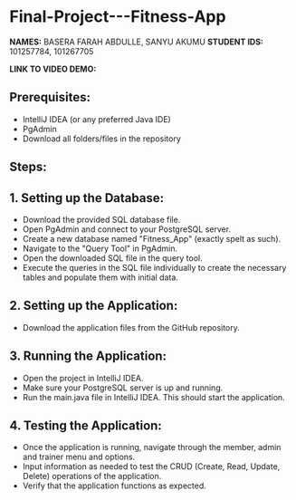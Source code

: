 # Final-Project---Fitness-App

**NAMES:** BASERA FARAH ABDULLE, SANYU AKUMU 
**STUDENT IDS:** 101257784, 101267705

**LINK TO VIDEO DEMO:** 

## Prerequisites:
- IntelliJ IDEA (or any preferred Java IDE)
- PgAdmin
- Download all folders/files in the repository


## Steps:
## 1. Setting up the Database:
- Download the provided SQL database file.
- Open PgAdmin and connect to your PostgreSQL server.
- Create a new database named "Fitness_App" (exactly spelt as such).
- Navigate to the "Query Tool" in PgAdmin.
- Open the downloaded SQL file in the query tool.
- Execute the queries in the SQL file individually to create the necessary tables and populate them with initial data.

## 2. Setting up the Application:
- Download the application files from the GitHub repository.

## 3. Running the Application:
- Open the project in IntelliJ IDEA.
- Make sure your PostgreSQL server is up and running.
- Run the main.java file in IntelliJ IDEA. This should start the application.

## 4. Testing the Application:
- Once the application is running, navigate through the member, admin and trainer menu and options.
- Input information as needed to test the CRUD (Create, Read, Update, Delete) operations of the application.
- Verify that the application functions as expected.
